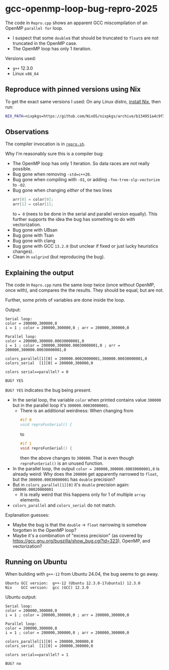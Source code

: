 # gcc-openmp-loop-bug-repro-2025

The code in `Repro.cpp` shows an apparent GCC miscompilation of an OpenMP `parallel for` loop.

* I suspect that some `double`s that should be truncated to `float`s are not truncated in the OpenMP case.
* The OpenMP loop has only 1 iteration.

Versions used:

* `g++` 12.3.0
* Linux `x86_64`


## Reproduce with pinned versions using Nix

To get the exact same versions I used: On any Linux distro, [install Nix](https://nixos.org/download/), then run:

```sh
NIX_PATH=nixpkgs=https://github.com/NixOS/nixpkgs/archive/b134951a4c9f3c995fd7be05f3243f8ecd65d798.tar.gz nix-shell shell.nix --run ./repro.sh
```


## Observations

The compiler invocation is in [`repro.sh`](./repro.sh).

Why I'm reasonably sure this is a compiler bug:

* The OpenMP loop has only 1 iteration. So data races are not really possible.
* Bug gone when removing `-std=c++20`.
* Bug gone when compiling with `-O1`, or adding `-fno-tree-slp-vectorize` to `-O2`.
* Bug gone when changing _either_ of the two lines
  ```c++
  arr[0] = color[0];
  arr[1] = color[1];
  ```
  to `= 0` (nees to be done in the serial and parallel version equally).
  This further supports the idea the bug has something to do with vectorization.
* Bug gone with UBsan
* Bug gone with Tsan
* Bug gone with clang
* Bug gone with GCC `13.2.0` (but unclear if fixed or just lucky heuristics changes).
* Clean in `valgrind` (but reproducing the bug).


## Explaining the output

The code in `Repro.cpp` runs the same loop twice (once without OpenMP, once with), and compares the the results.
They should be equal, but are not.

Further, some prints of variables are done inside the loop.

Output:

```
Serial loop:
color = 200000,300000,0
i = 1 ; color = 200000,300000,0 ; arr = 200000,300000,0

Parallel loop:
color = 200000,300000.00030000001,0
i = 1 ; color = 200000,300000.00030000001,0 ; arr = 200000,300000.00030000001,0

colors_parallel[1][0] = 200000.00020000001,300000.00030000001,0
colors_serial  [1][0] = 200000,300000,0

colors serial==parallel? = 0

BUG? YES
```

`BUG? YES` indicates the bug being present.


* In the serial loop, the variable `color` when printed contains value `300000` but in the parallel loop it's `300000.00030000001`.
  * There is an additional weirdness:
    When changing from
    ```c++
    #if 0
    void reproFunSerial() {
    ```
    to
    ```c++
    #if 1
    void reproFunSerial() {
    ```
    then the above changes to `300000`.
    That is even though `reproFunSerial()` is an unused function.
* In the parallel loop, the output `color = 200000,300000.00030000001,0` is already weird:
  Why does the `200000` get apparently narrowed to `float`, but the `300000.00030000001` has `double` precision?
* But in `colors_parallel[1][0]` it's `double` precision again: `200000.00020000001`
  * It is really weird that this happens only for 1 of multiple `array` elements.
* `colors_parallel` and `colors_serial` do not match.

Explanation guesses:

* Maybe the bug is that the `double` -> `float` narrowing is somehow forgotten in the OpenMP loop?
* Maybe it's a combination of "excess precision" (as covered by https://gcc.gnu.org/bugzilla/show_bug.cgi?id=323), OpenMP, and vectorization?


## Running on Ubuntu

When building with `g++-12` from Ubuntu 24.04, the bug seems to go away.

```
Ubuntu GCC version:  g++-12 (Ubuntu 12.3.0-17ubuntu1) 12.3.0
Nix    GCC version:  gcc (GCC) 12.3.0
```

Ubuntu output:

```
Serial loop:
color = 200000,300000,0
i = 1 ; color = 200000,300000,0 ; arr = 200000,300000,0

Parallel loop:
color = 200000,300000,0
i = 1 ; color = 200000,300000,0 ; arr = 200000,300000,0

colors_parallel[1][0] = 200000,300000,0
colors_serial  [1][0] = 200000,300000,0

colors serial==parallel? = 1

BUG? no
```
